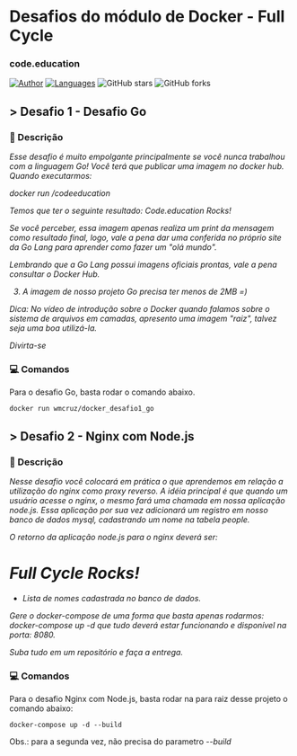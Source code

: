 # Desafios do módulo de Docker - Full Cycle
### code.education

[![Author](https://img.shields.io/badge/author-wmcruz-AD1256?style=flat-square)](https://github.com/wmcruz)
[![Languages](https://img.shields.io/github/languages/count/wmcruz/desafios_docker_full_cycle?color=%23AD1256&style=flat-square)](#)
![GitHub stars](https://img.shields.io/github/stars/wmcruz/desafios_docker_full_cycle?style=flat-square)
![GitHub forks](https://img.shields.io/github/forks/wmcruz/desafios_docker_full_cycle?style=flat-square)


## > Desafio 1 - Desafio Go
### 📘 Descrição
<i>Esse desafio é muito empolgante principalmente se você nunca trabalhou com a linguagem Go!
Você terá que publicar uma imagem no docker hub. Quando executarmos:

docker run <seu-user>/codeeducation

Temos que ter o seguinte resultado: Code.education Rocks!

Se você perceber, essa imagem apenas realiza um print da mensagem como resultado final, logo, vale a pena dar uma conferida no próprio site da Go Lang para aprender como fazer um "olá mundo".

Lembrando que a Go Lang possui imagens oficiais prontas, vale a pena consultar o Docker Hub.

3) A imagem de nosso projeto Go precisa ter menos de 2MB =)

Dica: No vídeo de introdução sobre o Docker quando falamos sobre o sistema de arquivos em camadas, apresento uma imagem "raiz", talvez seja uma boa utilizá-la.

  Divirta-se</i>


### 💻 Comandos
Para o desafio Go, basta rodar o comando abaixo.

```
docker run wmcruz/docker_desafio1_go
```

## > Desafio 2 - Nginx com Node.js
### 📘 Descrição
<i>Nesse desafio você colocará em prática o que aprendemos em relação a utilização do nginx como proxy reverso. A idéia principal é que quando um usuário acesse o nginx, o mesmo fará uma chamada em nossa aplicação node.js. Essa aplicação por sua vez adicionará um registro em nosso banco de dados mysql, cadastrando um nome na tabela people.

O retorno da aplicação node.js para o nginx deverá ser:

<h1>Full Cycle Rocks!</h1>

- Lista de nomes cadastrada no banco de dados.

Gere o docker-compose de uma forma que basta apenas rodarmos: docker-compose up -d que tudo deverá estar funcionando e disponível na porta: 8080.

  Suba tudo em um repositório e faça a entrega.</i>

### 💻 Comandos
  Para o desafio Nginx com Node.js, basta rodar na para raiz desse projeto o comando abaixo:
  ```
  docker-compose up -d --build
  ```
  
  Obs.: para a segunda vez, não precisa do parametro <i>--build</i>
